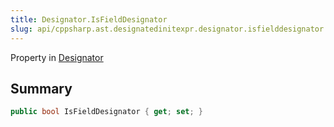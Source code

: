 ```yaml
---
title: Designator.IsFieldDesignator
slug: api/cppsharp.ast.designatedinitexpr.designator.isfielddesignator
---
```

Property in [Designator](/api/cppsharp/ast/designatedinitexpr/designator)

## Summary



```csharp
public bool IsFieldDesignator { get; set; }
```

